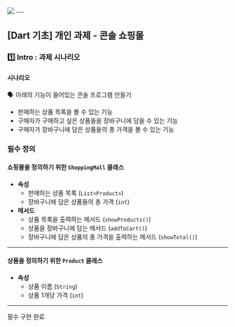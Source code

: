 <img src="https://img.shields.io/badge/dart-0175C2?style=for-the-badge&logo=dart&logoColor=white">
---

## [Dart 기초] 개인 과제 - 콘솔 쇼핑몰

### 1️⃣ **Intro : 과제 시나리오**

#### 시나리오

<aside>
🗣 아래의 기능이 들어있는 콘솔 프로그램 만들기

- 판매하는 상품 목록을 볼 수 있는 기능
- 구매자가 구매하고 싶은 상품들을 장바구니에 담을 수 있는 기능
- 구매자가 장바구니에 담은 상품들의 총 가격을 볼 수 있는 기능
</aside>

### 필수 정의

#### **쇼핑몰**을 정의하기 위한 `ShoppingMall` 클래스

- **속성**
    - 판매하는 상품 목록 (`List<Product>`)
    - 장바구니에 담은 상품들의 총 가격 (`int`)
- **메서드**
    - 상품 목록을 출력하는 메서드 (`showProducts()`)
    - 상품을 장바구니에 담는 메서드 (`addToCart()`)
    - 장바구니에 담은 상품의 총 가격을 출력하는 메서드 (`showTotal()`)

---

#### **상품**을 정의하기 위한 `Product` 클래스

- **속성**
    - 상품 이름 (`String`)
    - 상품 1개당 가격 (`int`)

---

필수 구현 완료
